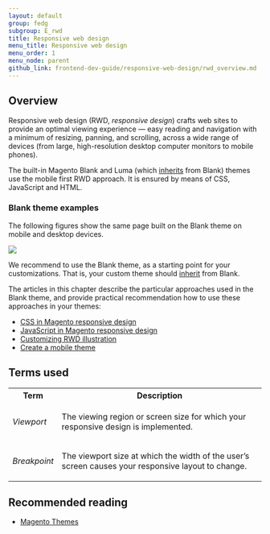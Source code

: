 ```yaml
---
layout: default
group: fedg
subgroup: E_rwd
title: Responsive web design
menu_title: Responsive web design
menu_order: 1
menu_node: parent
github_link: frontend-dev-guide/responsive-web-design/rwd_overview.md
---
```


<h2 id="fedg_rwd_overview">Overview</h2>

<!-- 
<a href="http://www.smashingmagazine.com/2011/01/12/guidelines-for-responsive-web-design/" target="_blank">Responsive web design</a> is a set of techniques that enable you to display the same content on multiple device sizes (referred to as *viewports*) without maintaining completely separate style sheets for each. -->

Responsive web design (RWD, <i>responsive design</i>) crafts web sites to provide an optimal viewing experience &mdash; easy reading and navigation with a minimum of resizing, panning, and scrolling, across a wide range of devices (from large, high-resolution desktop computer monitors to mobile phones).

The built-in Magento Blank and Luma (which <a href="{{site.gdeurl}}frontend-dev-guide/themes/theme-inherit.html" target="_blank">inherits</a> from Blank) themes use the mobile first RWD approach. It is ensured by means of CSS, JavaScript and HTML.

<h3 id="fedg_rwd_blank_ex">Blank theme examples</h3>

The following figures show the same page built on the Blank theme on mobile and desktop devices.

<img src="{{site.baseurl}}common/images/css_responsive1.jpg">


We recommend to use the Blank theme, as a starting point for your customizations. That is, your custom theme should <a href="{{site.gdeurl}}frontend-dev-guide/themes/theme-inherit.html" target="_blank">inherit</a> from Blank.

The articles in this chapter describe the particular approaches used in the Blank theme, and provide practical recommendation how to use these approaches in your themes:

<ul>
<li> 
<a href="{{site.gdeurl}}frontend-dev-guide/responsive-web-design/rwd_css.html" target="_blank">CSS in Magento responsive design</a>
</li>
<li>
<a href="{{site.gdeurl}}frontend-dev-guide/responsive-web-design/rwd_blocks.html" target="_blank">JavaScript in Magento responsive design</a>
</li>
<li>
<a href="{{site.gdeurl}}frontend-dev-guide/responsive-web-design/rwd_practice.html" target="_blank">Customizing RWD illustration</a>
</li>

<li>
<a href="{{site.gdeurl}}frontend-dev-guide/responsive-web-design/rwd_practice.html" target="_blank">Create a mobile theme</a>
</li>

</ul>


<h2 id="fedg_rwd_terms">Terms used</h2>

<table>
<tr>
<th>
Term
</th>
<th>
Description
</th>
</tr>
<tr>
<td>
<i>Viewport</i>
</td>
<td>

The viewing region or screen size for which your responsive design is implemented.

</td>
</tr>
<tr>
<td>
<i>Breakpoint</i>
</td>
<td>

The viewport size at which the width of the user’s screen causes your responsive layout to change.

</td>
</tr>
</table>














<h2>Recommended reading</h2>

*	<a href="{{ site.gdeurl }}frontend-dev-guide/themes/theme-general.html" target="_blank">Magento Themes</a>



